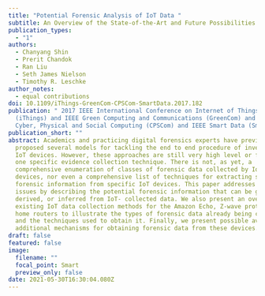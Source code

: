 ```yaml
---
title: "Potential Forensic Analysis of IoT Data "
subtitle: An Overview of the State-of-the-Art and Future Possibilities
publication_types:
  - "1"
authors:
  - Chanyang Shin
  - Prerit Chandok
  - Ran Liu
  - Seth James Nielson
  - Timothy R. Leschke
author_notes:
  - equal contributions
doi: 10.1109/iThings-GreenCom-CPSCom-SmartData.2017.182
publication: " 2017 IEEE International Conference on Internet of Things
  (iThings) and IEEE Green Computing and Communications (GreenCom) and IEEE
  Cyber, Physical and Social Computing (CPSCom) and IEEE Smart Data (SmartData)"
publication_short: ""
abstract: Academics and practicing digital forensics experts have previously
  proposed several models for tackling the end to end procedure of investigating
  IoT devices. However, these approaches are still very high level or focuses on
  one specific evidence collection technique. There is not, as yet, a
  comprehensive enumeration of classes of forensic data collected by IoT
  devices, nor even a comprehensive list of techniques for extracting specific
  forensic information from specific IoT devices. This paper addresses these
  issues by describing the potential forensic information that can be gathered,
  derived, or inferred from IoT- collected data. We also present an overview of
  existing IoT data collection methods for the Amazon Echo, Z-wave protocol, and
  home routers to illustrate the types of forensic data already being collected
  and the techniques used to obtain it. Finally, we present possible avenues for
  additional mechanisms for obtaining forensic data from these devices.
draft: false
featured: false
image:
  filename: ""
  focal_point: Smart
  preview_only: false
date: 2021-05-30T16:30:04.080Z
---
```

